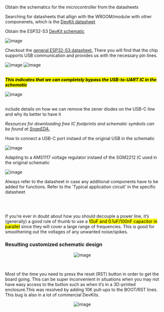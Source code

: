 <p>Obtain the schematics for the microcontroller from the datasheets</p> 
<p>Searching for datasheets that allign with the WROOM/modulw with other componenets, which is the <a href="https://docs.espressif.com/projects/esp-dev-kits/en/latest/esp32s3/esp32-s3-devkitc-1/index.html">DevKit datasheet</a></p>
<p>Obtain the ESP32-S3 <a href="https://dl.espressif.com/dl/schematics/SCH_ESP32-S3-DevKitC-1_V1.1_20221130.pdf">DevKit schematic</a></p>
<div>
  <img alt="image" src="https://github.com/user-attachments/assets/3d95ecce-4ae9-4c4f-a01b-066144e4095d"/>
</div>
<div>
<p>Checkout the <a href="https://www.espressif.com/sites/default/files/documentation/esp32-s3_datasheet_en.pdf">general ESP32-S3 datasheet.</a> There you will find that the chip supports USB communication and provides us with the necessary pin lines.</p>
  <img alt="image" src="https://github.com/user-attachments/assets/ffcea0f6-4e20-4608-823b-fb184cc38657"/>
  <img alt="image" src="https://github.com/user-attachments/assets/82d1c108-edc5-4d6b-8972-8dd7ac7a3f35"/>
</div>
</br>
<p><b><i><mark>This indicates that we can completely bypass the USB-to-UART IC in the schematic</mark></i></b></p>
<div>
  <img alt="image" src="https://github.com/user-attachments/assets/de38966d-4197-431d-9bf0-6cae51b31455"/>
</div>
</br>
<p>include details on how we can remove the zener diodes on the USB-C line and why its better to have it</p>
<p><i>Resources for downloading free IC footprints and schematic symbols can be found at <a href="https://www.snapeda.com/">SnapEDA.</a></i></p>
<div>
  <p>How to connect a USB-C port instaed of the original USB in the schematic</p>
  <img alt="image" src="https://github.com/user-attachments/assets/a15596c2-2957-4f7e-b852-ce9844cffdee"/>
</div>

<div>
  <p>Adapting to a AMS1117 voltage regulator instaed of the SGM2212 IC used in the original schematic</p>
  <img alt="image" src="https://github.com/user-attachments/assets/ecdd73af-a53e-4e31-8d68-3ef3fd1ac2e7"/>
  <p>Always refer to the datasheet in case any additional components have to be added for functions. Refer to the 'Typical application circuit' in the specific datasheet</p>
</div>
</br>
</br>
<p>If you’re ever in doubt about how you should decouple a power line, it’s (generally) a good rule of thumb to use a <mark>10uF and 0.1uF/100nF capacitor in parallel</mark> since they will cover a large range of frequencies. This is good for smoothening out the voltages of any unwanted noise/spikes.</p>

<h3>Resulting customized schematic design</h3>
<p align="center"><img alt="image" src="https://github.com/user-attachments/assets/105564e9-d1e7-401c-9c77-a4c39a521d11"/></p>
</br>
<p> Most of the time you need to press the reset (RST) button in order to get the board going. This can be super inconvenient in situations when you may not have easy access to the button such as when it’s in a 3D-printed enclosure.This was resolved by adding 10K pull-ups to the BOOT/RST lines. This bug is also in a lot of commercial DevKits.</p>
<p align="center"><img alt="image" src="https://github.com/user-attachments/assets/f6ade273-f403-49f0-ab69-e65bcf5ba5e8"/></p>







